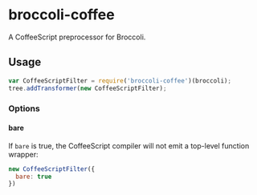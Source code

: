 # broccoli-coffee

A CoffeeScript preprocessor for Broccoli.

## Usage

```js
var CoffeeScriptFilter = require('broccoli-coffee')(broccoli);
tree.addTransformer(new CoffeeScriptFilter);
```

### Options

#### bare

If `bare` is true, the CoffeeScript compiler will not emit a top-level
function wrapper:

```js
new CoffeeScriptFilter({
  bare: true
})
```
